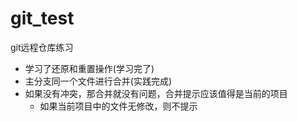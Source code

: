 # git_test
git远程仓库练习
- 学习了还原和重置操作(学习完了)
- 主分支同一个文件进行合并(实践完成)
- 如果没有冲突，那合并就没有问题，合并提示应该值得是当前的项目
	- 如果当前项目中的文件无修改，则不提示 